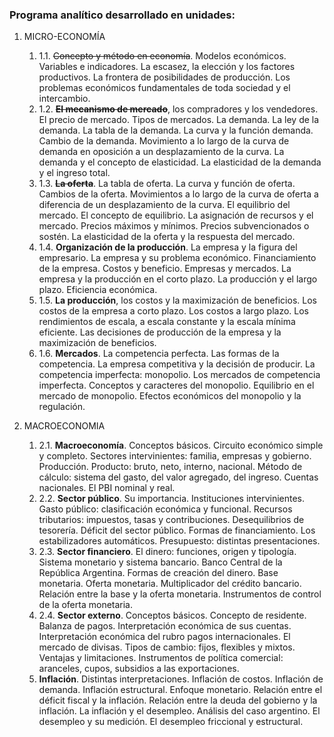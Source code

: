  
### Programa analítico desarrollado en unidades:
1. MICRO-ECONOMÍA 
	1. 1.1. ~~Concepto y método en economía~~. Modelos económicos. Variables e indicadores. La escasez, la elección y los factores productivos. La frontera de posibilidades de producción. Los problemas económicos fundamentales de toda sociedad y el intercambio. 
	2. 1.2. ~~**El mecanismo de mercado**~~, los compradores y los vendedores. El precio de mercado. Tipos de mercados. La demanda. La ley de la demanda. La tabla de la demanda. La curva y la función demanda. Cambio de la demanda. Movimiento a lo largo de la curva de demanda en oposición a un desplazamiento de la curva. La demanda y el concepto de elasticidad. La elasticidad de la demanda y el ingreso total.
	3. 1.3. ~~**La oferta**~~. La tabla de oferta. La curva y función de oferta. Cambios de la oferta. Movimientos a lo largo de la curva de oferta a diferencia de un desplazamiento de la curva. El equilibrio del mercado. El concepto de equilibrio. La asignación de recursos y el mercado. Precios máximos y mínimos. Precios subvencionados o sostén. La elasticidad de la oferta y la respuesta del mercado.
	4. 1.4. **Organización de la producción**. La empresa y la figura del empresario. La empresa y su problema económico. Financiamiento de la empresa. Costos y beneficio. Empresas y mercados. La empresa y la producción en el corto plazo. La producción y el largo plazo. Eficiencia económica. 
	5. 1.5. **La producción**, los costos y la maximización de beneficios. Los costos de la empresa a corto plazo. Los costos a largo plazo. Los rendimientos de escala, a escala constante y la escala mínima eficiente. Las decisiones de producción de la empresa y la maximización de beneficios.
	6. 1.6. **Mercados**. La competencia perfecta. Las formas de la competencia. La empresa competitiva y la decisión de producir. La competencia imperfecta: monopolio. Los mercados de competencia imperfecta. Conceptos y caracteres del monopolio. Equilibrio en el mercado de monopolio. Efectos económicos del monopolio y la regulación.

2. MACROECONOMIA
	1. 2.1. **Macroeconomía**. Conceptos básicos. Circuito económico simple y completo. Sectores intervinientes: familia, empresas y gobierno. Producción. Producto: bruto, neto, interno, nacional. Método de cálculo: sistema del gasto, del valor agregado, del ingreso. Cuentas nacionales. El PBI nominal y real.
	2. 2.2. **Sector público**. Su importancia. Instituciones intervinientes. Gasto público: clasificación económica y funcional. Recursos tributarios: impuestos, tasas y contribuciones. Desequilibrios de tesorería. Déficit del sector público. Formas de financiamiento. Los estabilizadores automáticos. Presupuesto: distintas presentaciones.
	3. 2.3. **Sector financiero**. El dinero: funciones, origen y tipología. Sistema monetario y sistema bancario. Banco Central de la República Argentina. Formas de creación del dinero. Base monetaria. Oferta monetaria. Multiplicador del crédito bancario. Relación entre la base y la oferta monetaria. Instrumentos de control de la oferta monetaria.
	4. 2.4. **Sector externo**. Conceptos básicos. Concepto de residente. Balanza de pagos. Interpretación económica de sus cuentas. Interpretación económica del rubro pagos internacionales. El mercado de divisas. Tipos de cambio: fijos, flexibles y mixtos. Ventajas y limitaciones. Instrumentos de política comercial: aranceles, cupos, subsidios a las exportaciones.
	5. **Inflación**. Distintas interpretaciones. Inflación de costos. Inflación de demanda. Inflación estructural. Enfoque monetario. Relación entre el déficit fiscal y la inflación. Relación entre la deuda del gobierno y la inflación. La inflación y el desempleo. Análisis del caso argentino. El desempleo y su medición. El desempleo friccional y estructural.
